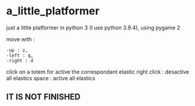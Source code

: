 # a_little_platformer

just a little platformer in python 3 (I use python 3.9.4), using pygame 2

move with :
```
-up : z,
-left : q,
-right : d
```
  
click on a totem for active the correspondant elastic
right click : desactive all elastics
space : active all elastics

## IT IS NOT FINISHED
